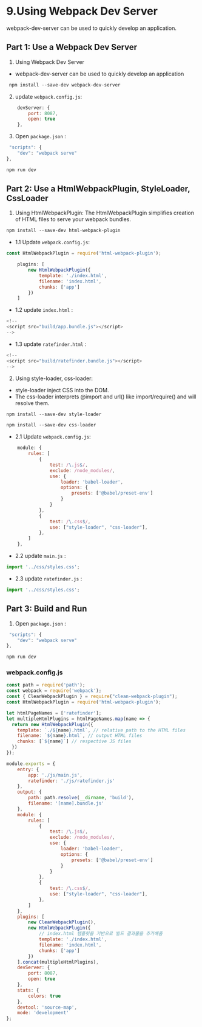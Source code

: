 #  9.Using Webpack Dev Server
webpack-dev-server can be used to quickly develop an application.

## Part 1: Use a Webpack Dev Server

1. Using Webpack Dev Server
* webpack-dev-server can be used to quickly develop an application

```js
 npm install --save-dev webpack-dev-server
 ``` 

2. update `webpack.config.js`:
```js
    devServer: {
        port: 8087,
        open: true
    },
```

3. Open `package.json` :
```js
 "scripts": {
    "dev": "webpack serve"
},
```

```js
npm run dev
```

## Part 2: Use a HtmlWebpackPlugin, StyleLoader, CssLoader
1. Using HtmlWebpackPlugin:
   The HtmlWebpackPlugin simplifies creation of HTML files to serve your webpack bundles.

```js
npm install --save-dev html-webpack-plugin
```

- 1.1 Update `webpack.config.js`:

```js
const HtmlWebpackPlugin = require('html-webpack-plugin');

    plugins: [
        new HtmlWebpackPlugin({
            template: './index.html',
            filename: 'index.html',
            chunks: ['app']
        })
    ]
```

- 1.2 update `index.html` :

```js
<!--
<script src="build/app.bundle.js"></script>
-->
```

- 1.3 update `ratefinder.html` :

```js
<!--
<script src="build/ratefinder.bundle.js"></script>
-->
```

2. Using style-loader, css-loader:
* style-loader inject CSS into the DOM.
* The css-loader interprets @import and url() like import/require() and will resolve them.

```js
npm install --save-dev style-loader

npm install --save-dev css-loader
```

- 2.1 Update `webpack.config.js`:

```js
    module: {
        rules: [
            {
                test: /\.js$/,
                exclude: /node_modules/,
                use: {
                    loader: 'babel-loader',
                    options: {
                        presets: ['@babel/preset-env']
                    }
                }
            },
            {
                test: /\.css$/,
                use: ["style-loader", "css-loader"],
            },
        ]
    },
```

- 2.2 update `main.js` :

```js
import '../css/styles.css';
```

- 2.3 update `ratefinder.js` :

```js
import '../css/styles.css';
```

## Part 3: Build and Run

1. Open `package.json` :
```js
 "scripts": {
    "dev": "webpack serve"
},
```

```js
npm run dev
```

### webpack.config.js
```js
const path = require('path');
const webpack = require('webpack');
const { CleanWebpackPlugin } = require("clean-webpack-plugin");
const HtmlWebpackPlugin = require('html-webpack-plugin');

let htmlPageNames = ['ratefinder'];
let multipleHtmlPlugins = htmlPageNames.map(name => {
  return new HtmlWebpackPlugin({
    template: `./${name}.html`, // relative path to the HTML files
    filename: `${name}.html`, // output HTML files
    chunks: [`${name}`] // respective JS files
  })
});

module.exports = {
    entry: {
        app: './js/main.js',
        ratefinder: './js/ratefinder.js'
    },
    output: {
        path: path.resolve(__dirname, 'build'),
        filename: '[name].bundle.js'
    },
    module: {
        rules: [
            {
                test: /\.js$/,
                exclude: /node_modules/,
                use: {
                    loader: 'babel-loader',
                    options: {
                        presets: ['@babel/preset-env']
                    }
                }
            },
            {
                test: /\.css$/,
                use: ["style-loader", "css-loader"],
            },
        ]
    },
    plugins: [
        new CleanWebpackPlugin(),
        new HtmlWebpackPlugin({
            // index.html 템플릿을 기반으로 빌드 결과물을 추가해줌
            template: './index.html',
            filename: 'index.html',
            chunks: ['app']
        })
    ].concat(multipleHtmlPlugins),
    devServer: {
        port: 8087,
        open: true
    },
    stats: {
        colors: true
    },
    devtool: 'source-map',
    mode: 'development'
};
```